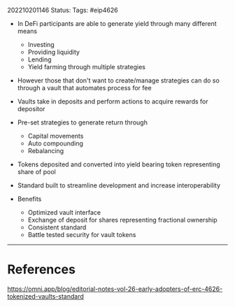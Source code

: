 202210201146
Status: 
Tags: #eip4626

- In DeFi participants are able to generate yield through many different means
	- Investing
	- Providing liquidity
	- Lending
	- Yield farming through multiple strategies
- However those that don't want to create/manage strategies can do so through a vault that automates process for fee
- Vaults take in deposits and perform actions to acquire rewards for depositor
- Pre-set strategies to generate return through 
	- Capital movements
	- Auto compounding
	- Rebalancing
- Tokens deposited and converted into yield bearing token representing share of pool
- Standard built to streamline development and increase interoperability

- Benefits
	- Optimized vault interface
	- Exchange of deposit for shares representing fractional ownership
	- Consistent standard
	- Battle tested security for vault tokens






---
# References
https://omni.app/blog/editorial-notes-vol-26-early-adopters-of-erc-4626-tokenized-vaults-standard

